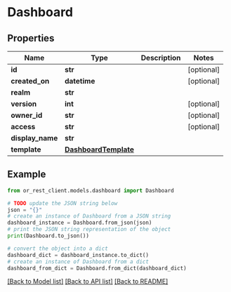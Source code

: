 # Dashboard


## Properties

Name | Type | Description | Notes
------------ | ------------- | ------------- | -------------
**id** | **str** |  | [optional] 
**created_on** | **datetime** |  | [optional] 
**realm** | **str** |  | 
**version** | **int** |  | [optional] 
**owner_id** | **str** |  | [optional] 
**access** | **str** |  | [optional] 
**display_name** | **str** |  | 
**template** | [**DashboardTemplate**](DashboardTemplate.md) |  | 

## Example

```python
from or_rest_client.models.dashboard import Dashboard

# TODO update the JSON string below
json = "{}"
# create an instance of Dashboard from a JSON string
dashboard_instance = Dashboard.from_json(json)
# print the JSON string representation of the object
print(Dashboard.to_json())

# convert the object into a dict
dashboard_dict = dashboard_instance.to_dict()
# create an instance of Dashboard from a dict
dashboard_from_dict = Dashboard.from_dict(dashboard_dict)
```
[[Back to Model list]](../README.md#documentation-for-models) [[Back to API list]](../README.md#documentation-for-api-endpoints) [[Back to README]](../README.md)


